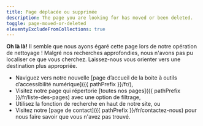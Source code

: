 ```yaml
---
title: Page déplacée ou supprimée
description: The page you are looking for has moved or been deleted.
toggle: page-moved-or-deleted
eleventyExcludeFromCollections: true
---
```


**Oh là là!** Il semble que nous ayons égaré cette page lors de notre opération de nettoyage ! Malgré nos recherches approfondies, nous n'avons pas pu localiser ce que vous cherchez. Laissez-nous vous orienter vers une destination plus appropriée.

- Naviguez vers notre nouvelle [page d’accueil de la boite à outils d’accessibilité numérique]({{ pathPrefix }}/fr/),
- Visitez notre page qui répertorie [toutes nos pages]({{ pathPrefix }}/fr/liste-des-pages) avec une option de filtrage,
- Utilisez la fonction de recherche en haut de notre site, ou
- Visitez notre [page de contact]({{ pathPrefix }}/fr/contactez-nous) pour nous faire savoir que vous n'avez pas trouvé.
